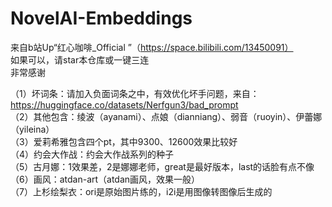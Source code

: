 # NovelAI-Embeddings

来自b站Up“红心咖啡_Official ”（https://space.bilibili.com/13450091）<br>
如果可以，请star本仓库或一键三连<br>
非常感谢<br>

（1）坏词条：请加入负面词条之中，有效优化坏手问题，来自：https://huggingface.co/datasets/Nerfgun3/bad_prompt <br>
（2）其他包含：绫波（ayanami）、点娘（dianniang）、弱音（ruoyin）、伊蕾娜（yileina）<br>
（3）爱莉希雅包含四个pt，其中9300、12600效果比较好<br>
（4）约会大作战：约会大作战系列的种子<br>
（5）古月娜：1效果差，2是娜娜老师，great是最好版本，last的话脸有点不像<br>
（6）画风：atdan-art（atdan画风，效果一般）<br>
（7）上杉绘梨衣：ori是原始图片练的，i2i是用图像转图像后生成的<br>
